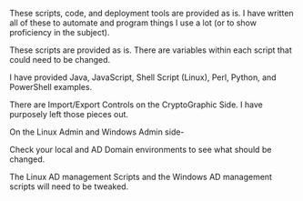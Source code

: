 These scripts, code, and deployment tools are provided as is.
I have written all of these to automate and program things I use a lot (or to show proficiency in the subject).

These scripts are provided as is.
There are variables within each script that could need to be changed. 

I have provided Java, JavaScript, Shell Script (Linux), Perl, Python, and PowerShell examples.

There are Import/Export Controls on the CryptoGraphic Side. I have purposely left those pieces out.

On the Linux Admin and Windows Admin side- 

Check your local and AD Domain environments to see what should be changed.

The Linux AD management Scripts and the Windows AD management scripts will need to be tweaked.
